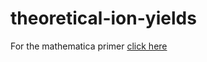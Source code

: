 # theoretical-ion-yields

For the mathematica primer [click here](https://github.com/laser-science/theoretical-ion-yields/blob/main/Primer%20for%20ADK%20code.nb)

